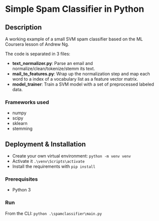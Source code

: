 # Simple Spam Classifier in Python

## Description
A working example of a small SVM spam classifier based on the ML Coursera lesson of Andrew Ng.

The code is separated in 3 files:
* **text_normalizer.py**: Parse an email and normalize/clean/tokenize/stemm its text.
* **mail_to_features.py**: Wrap up the normalization step and map each word to a index of a vocabulary list as a feature vector matrix.
* **model_trainer**: Train a SVM model with a set of preprocessed labeled data.

### Frameworks used
* numpy
* scipy
* sklearn
* stemming

## Deployment & Installation
* Create your own virtual environment: `python -m venv venv`
* Activate it `.\venv\Scripts\activate`
* Install the requirements with `pip install`

### Prerequisites
* Python 3

### Run
From the CLI: `python .\spamclassifier\main.py`